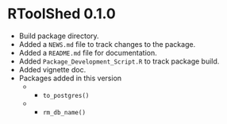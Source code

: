 # RToolShed 0.1.0

* Build package directory.  
* Added a `NEWS.md` file to track changes to the package.
* Added a `README.md` file for documentation.
* Added `Package_Development_Script.R` to track package build.
* Added vignette doc.
* Packages added in this version
  * - `to_postgres()`
  * - `rm_db_name()`

